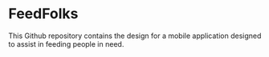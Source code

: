 # FeedFolks
This Github repository contains the design for a mobile application designed to assist in feeding people in need.
